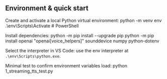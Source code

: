 ## Environment & quick start

Create and activate a local Python virtual environment:
  python -m venv env
  .\env\Scripts\Activate    # PowerShell

Install dependencies:
  python -m pip install --upgrade pip
  python -m pip install openai "openai[voice_helpers]" sounddevice numpy python-dotenv

Select the interpreter in VS Code: use the env interpreter at `.\env\Scripts\python.exe`.

Minimal test to confirm environment variables load:
  python 1_streaming_tts_test.py

